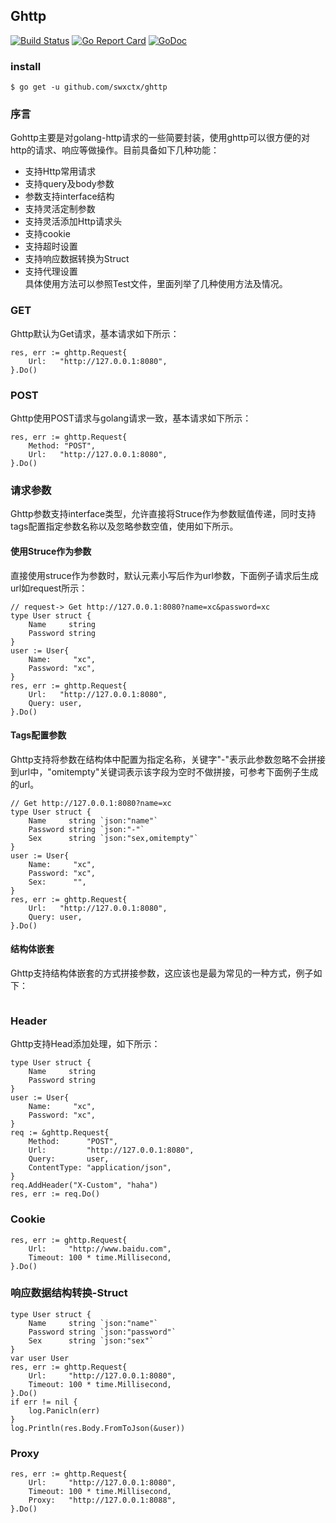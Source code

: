 ## Ghttp
[![Build Status](https://travis-ci.org/swxctx/ghttp.svg?branch=master)](https://travis-ci.org/swxctx/ghttp)
[![Go Report Card](https://goreportcard.com/badge/github.com/swxctx/ghttp)](https://goreportcard.com/report/github.com/swxctx/ghttp)
[![GoDoc](http://godoc.org/github.com/swxctx/ghttp?status.svg)](http://godoc.org/github.com/swxctx/ghttp)

### install
```
$ go get -u github.com/swxctx/ghttp
```

### 序言  
Gohttp主要是对golang-http请求的一些简要封装，使用ghttp可以很方便的对http的请求、响应等做操作。目前具备如下几种功能：  
- 支持Http常用请求  
- 支持query及body参数  
- 参数支持interface结构  
- 支持灵活定制参数
- 支持灵活添加Http请求头
- 支持cookie
- 支持超时设置
- 支持响应数据转换为Struct
- 支持代理设置  
具体使用方法可以参照Test文件，里面列举了几种使用方法及情况。

### GET
Ghttp默认为Get请求，基本请求如下所示：  

```
res, err := ghttp.Request{
	Url:   "http://127.0.0.1:8080",
}.Do()
```
### POST  
Ghttp使用POST请求与golang请求一致，基本请求如下所示：  

```
res, err := ghttp.Request{
	Method: "POST",
	Url:   "http://127.0.0.1:8080",
}.Do()
```
### 请求参数
Ghttp参数支持interface类型，允许直接将Struce作为参数赋值传递，同时支持tags配置指定参数名称以及忽略参数空值，使用如下所示。  
#### 使用Struce作为参数  
直接使用struce作为参数时，默认元素小写后作为url参数，下面例子请求后生成url如request所示：  

```  
// request-> Get http://127.0.0.1:8080?name=xc&password=xc
type User struct {
	Name     string
	Password string
}
user := User{
	Name:     "xc",
	Password: "xc",
}
res, err := ghttp.Request{
	Url:   "http://127.0.0.1:8080",
	Query: user,
}.Do()
```
#### Tags配置参数
Ghttp支持将参数在结构体中配置为指定名称，关键字"-"表示此参数忽略不会拼接到url中，"omitempty"关键词表示该字段为空时不做拼接，可参考下面例子生成的url。  

``` 
// Get http://127.0.0.1:8080?name=xc
type User struct {
	Name     string `json:"name"`
	Password string `json:"-"`
	Sex      string `json:"sex,omitempty"`
}
user := User{
	Name:     "xc",
	Password: "xc",
	Sex:      "",
}
res, err := ghttp.Request{
	Url:   "http://127.0.0.1:8080",
	Query: user,
}.Do()
```
#### 结构体嵌套  
Ghttp支持结构体嵌套的方式拼接参数，这应该也是最为常见的一种方式，例子如下：  
```json
``` 
### Header
Ghttp支持Head添加处理，如下所示：

```
type User struct {
	Name     string
	Password string
}
user := User{
	Name:     "xc",
	Password: "xc",
}
req := &ghttp.Request{
	Method:      "POST",
	Url:         "http://127.0.0.1:8080",
	Query:       user,
	ContentType: "application/json",
}
req.AddHeader("X-Custom", "haha")
res, err := req.Do()
```

### Cookie

```
res, err := ghttp.Request{
	Url:     "http://www.baidu.com",
	Timeout: 100 * time.Millisecond,
}.Do()
```
### 响应数据结构转换-Struct

```
type User struct {
	Name     string `json:"name"`
	Password string `json:"password"`
	Sex      string `json:"sex"`
}
var user User
res, err := ghttp.Request{
	Url:     "http://127.0.0.1:8080",
	Timeout: 100 * time.Millisecond,
}.Do()
if err != nil {
	log.Panicln(err)
}
log.Println(res.Body.FromToJson(&user))
```

### Proxy

```
res, err := ghttp.Request{
	Url:     "http://127.0.0.1:8080",
	Timeout: 100 * time.Millisecond,
	Proxy:   "http://127.0.0.1:8088",
}.Do()
```